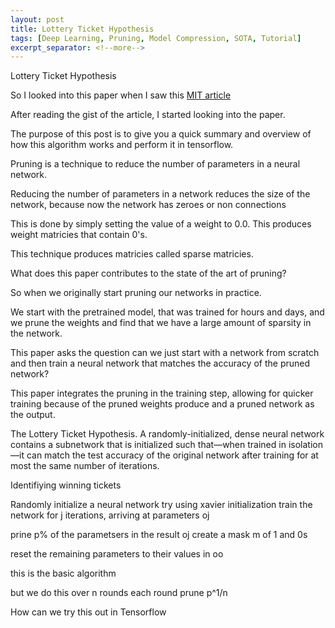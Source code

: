 ```yaml
---
layout: post
title: Lottery Ticket Hypothesis
tags: [Deep Learning, Pruning, Model Compression, SOTA, Tutorial]
excerpt_separator: <!--more-->
---
```


<!--more-->

Lottery Ticket Hypothesis

So I looked into this paper when I saw this [MIT article](https://www.technologyreview.com/s/613514/a-new-way-to-build-tiny-neural-networks-could-create-powerful-ai-on-your-phone/)

After reading the gist of the article, I started looking into the paper.

The purpose of this post is to give you a quick summary and overview of how this algorithm works and perform it in tensorflow.

Pruning is a technique to reduce the number of parameters in a neural network. 

Reducing the number of parameters in a network reduces the size of the network, because now the network has zeroes or non connections

This is done by simply setting the value of a weight to 0.0. This produces weight matricies that contain 0's.

This technique produces matricies called sparse matricies.

What does this paper contributes to the state of the art of pruning?

So when we originally start pruning our networks in practice. 

We start with the pretrained model, that was trained for hours and days, and we prune the weights and find that we have a large amount of sparsity in the network.

This paper asks the question can we just start with a network from scratch and then train a neural network that matches the accuracy of the pruned network?

This paper integrates the pruning in the training step, allowing for quicker training because of the pruned weights produce and a pruned network as the output.


The Lottery Ticket Hypothesis. A randomly-initialized, dense neural network contains a subnetwork that is initialized such that—when trained in isolation—it can match the test accuracy of the
original network after training for at most the same number of iterations.

Identifiying winning tickets


Randomly initialize a neural network try using xavier initialization
train the network for j iterations, arriving at parameters oj

prine p% of the parametsers in the result oj create a mask m of 1 and 0s 

reset the remaining parameters to their values in oo

this is the basic algorithm

but we do this over n rounds each round prune p^1/n


How can we try this out in Tensorflow



